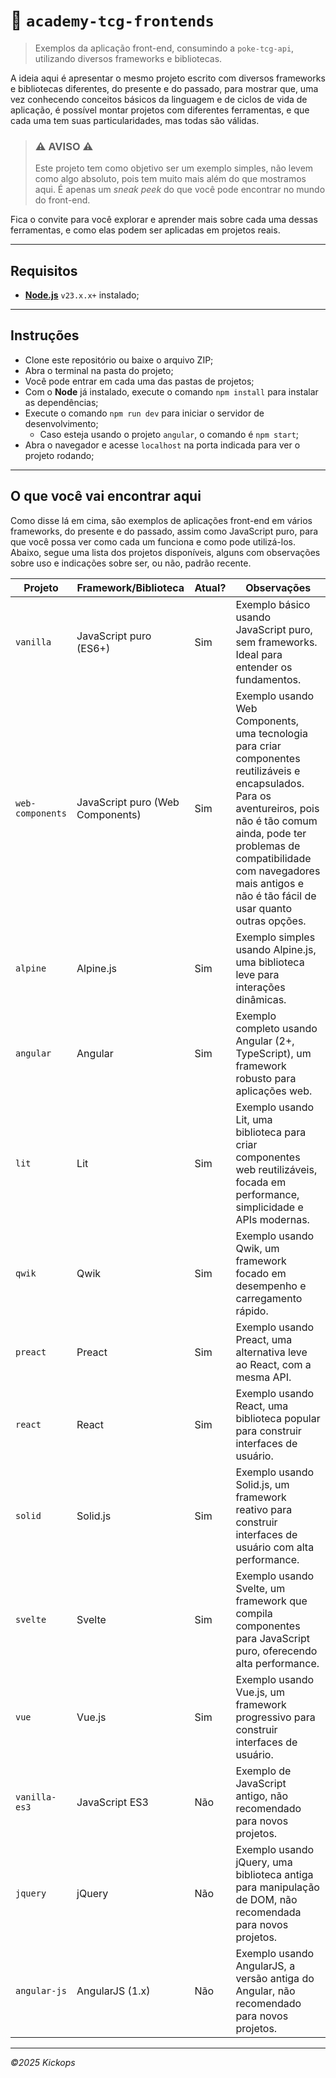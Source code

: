 # :beginner: `academy-tcg-frontends`

> Exemplos da aplicação front-end, consumindo a `poke-tcg-api`, utilizando diversos frameworks e bibliotecas.

A ideia aqui é apresentar o mesmo projeto escrito com diversos frameworks e bibliotecas diferentes, do presente e do passado, para mostrar que, uma vez conhecendo conceitos básicos da linguagem e de ciclos de vida de aplicação, é possível montar projetos com diferentes ferramentas, e que cada uma tem suas particularidades, mas todas são válidas.

> ### :warning: AVISO :warning:
> Este projeto tem como objetivo ser um exemplo simples, não levem como algo absoluto, pois tem muito mais além do que mostramos aqui. É apenas um _sneak peek_ do que você pode encontrar no mundo do front-end.

Fica o convite para você explorar e aprender mais sobre cada uma dessas ferramentas, e como elas podem ser aplicadas em projetos reais.

---

## Requisitos

- [**Node.js**](https://nodejs.org/en/download/) `v23.x.x+` instalado;

---

## Instruções

- Clone este repositório ou baixe o arquivo ZIP;
- Abra o terminal na pasta do projeto;
- Você pode entrar em cada uma das pastas de projetos;
- Com o **Node** já instalado, execute o comando `npm install` para instalar as dependências;
- Execute o comando `npm run dev` para iniciar o servidor de desenvolvimento;
  - Caso esteja usando o projeto `angular`, o comando é `npm start`;
- Abra o navegador e acesse `localhost` na porta indicada para ver o projeto rodando;

---

## O que você vai encontrar aqui

Como disse lá em cima, são exemplos de aplicações front-end em vários frameworks, do presente e do passado, assim como JavaScript puro, para que você possa ver como cada um funciona e como pode utilizá-los. Abaixo, segue uma lista dos projetos disponíveis, alguns com observações sobre uso e indicações sobre ser, ou não, padrão recente.

|Projeto|Framework/Biblioteca|Atual?|Observações|
|---|---|---|---|
|`vanilla`|JavaScript puro (ES6+)|Sim|Exemplo básico usando JavaScript puro, sem frameworks. Ideal para entender os fundamentos.|
|`web-components`|JavaScript puro (Web Components)|Sim|Exemplo usando Web Components, uma tecnologia para criar componentes reutilizáveis e encapsulados. Para os aventureiros, pois não é tão comum ainda, pode ter problemas de compatibilidade com navegadores mais antigos e não é tão fácil de usar quanto outras opções.|
|`alpine`|Alpine.js|Sim|Exemplo simples usando Alpine.js, uma biblioteca leve para interações dinâmicas.|
|`angular`|Angular|Sim|Exemplo completo usando Angular (2+, TypeScript), um framework robusto para aplicações web.|
|`lit`|Lit|Sim|Exemplo usando Lit, uma biblioteca para criar componentes web reutilizáveis, focada em performance, simplicidade e APIs modernas.|
|`qwik`|Qwik|Sim|Exemplo usando Qwik, um framework focado em desempenho e carregamento rápido.|
|`preact`|Preact|Sim|Exemplo usando Preact, uma alternativa leve ao React, com a mesma API.|
|`react`|React|Sim|Exemplo usando React, uma biblioteca popular para construir interfaces de usuário.|
|`solid`|Solid.js|Sim|Exemplo usando Solid.js, um framework reativo para construir interfaces de usuário com alta performance.|
|`svelte`|Svelte|Sim|Exemplo usando Svelte, um framework que compila componentes para JavaScript puro, oferecendo alta performance.|
|`vue`|Vue.js|Sim|Exemplo usando Vue.js, um framework progressivo para construir interfaces de usuário.|
|`vanilla-es3`|JavaScript ES3|Não|Exemplo de JavaScript antigo, não recomendado para novos projetos.|
|`jquery`|jQuery|Não|Exemplo usando jQuery, uma biblioteca antiga para manipulação de DOM, não recomendada para novos projetos.|
|`angular-js`|AngularJS (1.x)|Não|Exemplo usando AngularJS, a versão antiga do Angular, não recomendado para novos projetos.|

---

_&copy;2025 Kickops_
